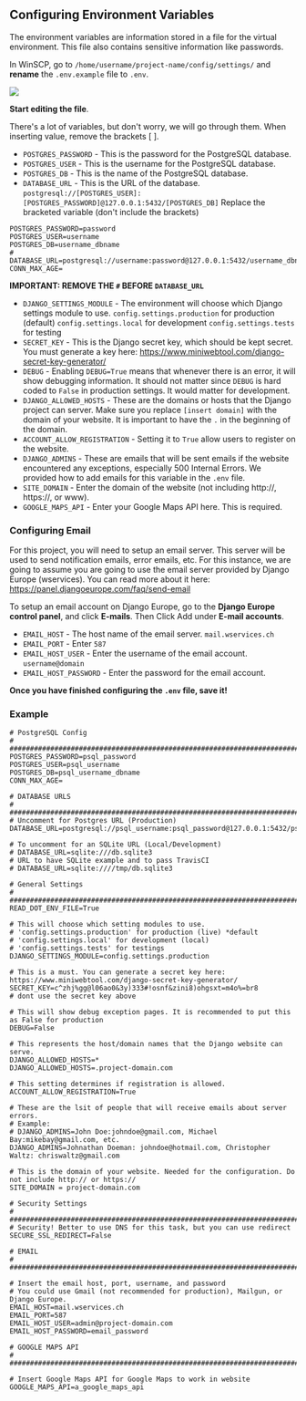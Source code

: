 ## Configuring Environment Variables

The environment variables are information stored in a file for the virtual environment. This file also contains sensitive information like passwords.

In WinSCP, go to `/home/username/project-name/config/settings/` and **rename** the `.env.example` file to `.env`. 

![](https://i.imgur.com/PVKyeFd.png)

**Start editing the file**.

There's a lot of variables, but don't worry, we will go through them. When inserting value, remove the brackets [ ].

- `POSTGRES_PASSWORD` - This is the password for the PostgreSQL database.
- `POSTGRES_USER` - This is the username for the PostgreSQL database.
- `POSTGRES_DB` - This is the name of the PostgreSQL database.
- `DATABASE_URL` - This is the URL of the database.
  `postgresql://[POSTGRES_USER]:[POSTGRES_PASSWORD]@127.0.0.1:5432/[POSTGRES_DB]` 
  Replace the bracketed variable (don't include the brackets)

```
POSTGRES_PASSWORD=password
POSTGRES_USER=username
POSTGRES_DB=username_dbname
# DATABASE_URL=postgresql://username:password@127.0.0.1:5432/username_dbname
CONN_MAX_AGE=
```

**IMPORTANT: REMOVE THE `#` BEFORE `DATABASE_URL`**

- `DJANGO_SETTINGS_MODULE` - The environment will choose which Django settings module to use. 
  `config.settings.production` for production (default)
  `config.settings.local` for development
  `config.settings.tests` for testing
- `SECRET_KEY` - This is the Django secret key, which should be kept secret. You must generate a key here: https://www.miniwebtool.com/django-secret-key-generator/
- `DEBUG` - Enabling `DEBUG=True` means that whenever there is an error, it will show debugging information. It should not matter since `DEBUG` is hard coded to `False` in production settings. It would matter for development.
- `DJANGO_ALLOWED_HOSTS` - These are the domains or hosts that the Django project can server. Make sure you replace `[insert domain]` with the domain of your website. It is important to have the `.` in the beginning of the domain.
- `ACCOUNT_ALLOW_REGISTRATION` - Setting it to `True` allow users to register on the website.
- `DJANGO_ADMINS` - These are emails that will be sent emails if the website encountered any exceptions, especially 500 Internal Errors. We provided how to add emails for this variable in the `.env` file.
- `SITE_DOMAIN` - Enter the domain of the website (not including http://, https://, or www).
- `GOOGLE_MAPS_API` - Enter your Google Maps API here. This is required.

### Configuring Email

For this project, you will need to setup an email server. This server will be used to send notification emails, error emails, etc. For this instance, we are going to assume you are going to use the email server provided by Django Europe (wservices). You can read more about it here: <https://panel.djangoeurope.com/faq/send-email>

To setup an email account on Django Europe, go to the **Django Europe control panel**, and click **E-mails**. Then Click Add under **E-mail accounts**.

- `EMAIL_HOST` - The host name of the email server. `mail.wservices.ch`
- `EMAIL_PORT` - Enter `587`
- `EMAIL_HOST_USER` - Enter the username of the email account. `username@domain`
- `EMAIL_HOST_PASSWORD` - Enter the password for the email account.

**Once you have finished configuring the `.env` file, save it!**

### Example

```
# PostgreSQL Config
# ########################################################################
POSTGRES_PASSWORD=psql_password
POSTGRES_USER=psql_username
POSTGRES_DB=psql_username_dbname
CONN_MAX_AGE=

# DATABASE URLS
# ########################################################################
# Uncomment for Postgres URL (Production)
DATABASE_URL=postgresql://psql_username:psql_password@127.0.0.1:5432/psql_username_dbname

# To uncomment for an SQLite URL (Local/Development)
# DATABASE_URL=sqlite:///db.sqlite3
# URL to have SQLite example and to pass TravisCI
# DATABASE_URL=sqlite:////tmp/db.sqlite3

# General Settings
# ########################################################################
READ_DOT_ENV_FILE=True

# This will choose which setting modules to use.
# 'config.settings.production' for production (live) *default
# 'config.settings.local' for development (local)
# 'config.settings.tests' for testings
DJANGO_SETTINGS_MODULE=config.settings.production

# This is a must. You can generate a secret key here: https://www.miniwebtool.com/django-secret-key-generator/
SECRET_KEY=c^zhj%gg@l06ao0&3y)333#!osnf&zini8)ohgsxt=m4o%=br8
# dont use the secret key above

# This will show debug exception pages. It is recommended to put this as False for production
DEBUG=False

# This represents the host/domain names that the Django website can serve.
DJANGO_ALLOWED_HOSTS=*
DJANGO_ALLOWED_HOSTS=.project-domain.com

# This setting determines if registration is allowed.
ACCOUNT_ALLOW_REGISTRATION=True

# These are the lsit of people that will receive emails about server errors.
# Example:
# DJANGO_ADMINS=John Doe:johndoe@gmail.com, Michael Bay:mikebay@gmail.com, etc.
DJANGO_ADMINS=Johnathan Doeman: johndoe@hotmail.com, Christopher Waltz: chriswaltz@gmail.com

# This is the domain of your website. Needed for the configuration. Do not include http:// or https:// 
SITE_DOMAIN = project-domain.com

# Security Settings
# ########################################################################
# Security! Better to use DNS for this task, but you can use redirect
SECURE_SSL_REDIRECT=False

# EMAIL
# ########################################################################

# Insert the email host, port, username, and password
# You could use Gmail (not recommended for production), Mailgun, or Django Europe.
EMAIL_HOST=mail.wservices.ch
EMAIL_PORT=587
EMAIL_HOST_USER=admin@project-domain.com
EMAIL_HOST_PASSWORD=email_password

# GOOGLE MAPS API
# ########################################################################

# Insert Google Maps API for Google Maps to work in website
GOOGLE_MAPS_API=a_google_maps_api

```